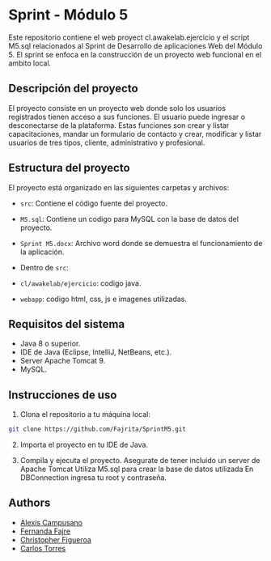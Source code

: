 # Sprint - Módulo 5
Este repositorio contiene el web proyect cl.awakelab.ejercicio y el script M5.sql relacionados al Sprint de Desarrollo de aplicaciones Web del Módulo 5. El sprint se enfoca en la construcción de un proyecto web funcional en el ambito local.

## Descripción del proyecto

El proyecto consiste en un proyecto web donde solo los usuarios registrados tienen acceso a sus funciones.
El usuario puede ingresar o desconectarse de la plataforma. 
Estas funciones son crear y listar capacitaciones, mandar un formulario de contacto y crear, modificar y listar usuarios de tres tipos, cliente, administrativo y profesional.


## Estructura del proyecto

El proyecto está organizado en las siguientes carpetas y archivos:

- `src`: Contiene el código fuente del proyecto.
- `M5.sql`: Contiene un codigo para MySQL con la base de datos del proyecto.
- `Sprint M5.docx`: Archivo word donde se demuestra el funcionamiento de la aplicación.

- Dentro de `src`:
- `cl/awakelab/ejercicio`: codigo java.
- `webapp`: codigo html, css, js e imagenes utilizadas.

## Requisitos del sistema

- Java 8 o superior.
- IDE de Java (Eclipse, IntelliJ, NetBeans, etc.).
- Server Apache Tomcat 9.
- MySQL.

## Instrucciones de uso

1. Clona el repositorio a tu máquina local:

```bash
git clone https://github.com/Fajrita/SprintM5.git
```

2. Importa el proyecto en tu IDE de Java.

3. Compila y ejecuta el proyecto.
   Asegurate de tener incluido un server de Apache Tomcat
   Utiliza M5.sql para crear la base de datos utilizada
   En DBConnection ingresa tu root y contraseña.
  

## Authors

- [Alexis Campusano](https://github.com/aleecmp)
- [Fernanda Fajre](https://github.com/fajrita)
- [Christopher Figueroa](https://github.com/cfigueroabc)
- [Carlos Torres](https://github.com/carlinus)
